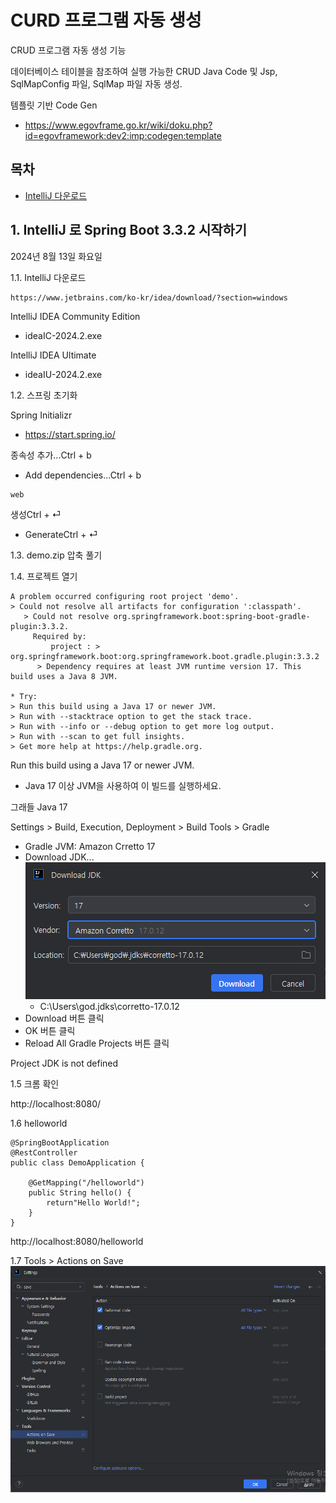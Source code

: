 # CURD 프로그램 자동 생성

CRUD 프로그램 자동 생성 기능

데이터베이스 테이블을 참조하여 실행 가능한 CRUD Java Code 및 Jsp, SqlMapConfig 파일, SqlMap 파일 자동 생성.

템플릿 기반 Code Gen
- https://www.egovframe.go.kr/wiki/doku.php?id=egovframework:dev2:imp:codegen:template

## 목차

- [IntelliJ 다운로드](#1-intellij-로-spring-boot-332-시작하기)

## 1. IntelliJ 로 Spring Boot 3.3.2 시작하기

2024년 8월 13일 화요일

1.1. IntelliJ 다운로드
```
https://www.jetbrains.com/ko-kr/idea/download/?section=windows
```

IntelliJ IDEA Community Edition
- ideaIC-2024.2.exe

IntelliJ IDEA Ultimate
- ideaIU-2024.2.exe

1.2. 스프링 초기화

Spring Initializr
- https://start.spring.io/

종속성 추가...Ctrl + b
- Add dependencies...Ctrl + b

```
web
```

생성Ctrl + ⏎
- GenerateCtrl + ⏎

1.3. demo.zip 압축 풀기

1.4. 프로젝트 열기

```
A problem occurred configuring root project 'demo'.
> Could not resolve all artifacts for configuration ':classpath'.
   > Could not resolve org.springframework.boot:spring-boot-gradle-plugin:3.3.2.
     Required by:
         project : > org.springframework.boot:org.springframework.boot.gradle.plugin:3.3.2
      > Dependency requires at least JVM runtime version 17. This build uses a Java 8 JVM.

* Try:
> Run this build using a Java 17 or newer JVM.
> Run with --stacktrace option to get the stack trace.
> Run with --info or --debug option to get more log output.
> Run with --scan to get full insights.
> Get more help at https://help.gradle.org.
```

Run this build using a Java 17 or newer JVM.
- Java 17 이상 JVM을 사용하여 이 빌드를 실행하세요.

그래들 Java 17

Settings > Build, Execution, Deployment > Build Tools > Gradle
- Gradle JVM: Amazon Crretto 17
- Download JDK...
![orretto-17.0.12](orretto-17.0.12.PNG)
  - C:\Users\god\.jdks\corretto-17.0.12
- Download 버튼 클릭
- OK 버튼 클릭
- Reload All Gradle Projects 버튼 클릭

Project JDK is not defined

1.5 크롬 확인

http://localhost:8080/

1.6 helloworld
```
@SpringBootApplication
@RestController
public class DemoApplication {

    @GetMapping("/helloworld")
    public String hello() {
        return"Hello World!";
    }
}
```
http://localhost:8080/helloworld

1.7 Tools > Actions on Save
![save.PNG](save.PNG)
